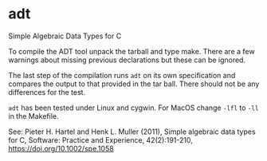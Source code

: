 # adt
Simple Algebraic Data Types for C
  
To compile the ADT tool unpack the tarball and type make.
There are a few warnings about missing previous declarations but
these can be ignored.

The last step of the compilation runs `adt` on its own specification
and compares the output to that provided in the tar ball. There should
not be any differences for the test.

`adt` has been tested under Linux and cygwin. For MacOS change `-lfl` to `-ll` in the Makefile.

See: Pieter H. Hartel and Henk L. Muller (2011), Simple algebraic data types for C,
Software: Practice and Experience, 42(2):191-210,
https://doi.org/10.1002/spe.1058
